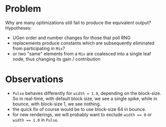 # Problem

Why are many optimizations still fail to produce the equivalent output? Hypotheses:

- UGen order and number changes for those that poll RNG
- replacements produce constants which are subsequently eliminated from participating in `Mix`?
- or two "same" elements from a `Mix` are coalesced into a single leaf node, thus changing its
  gain / contribution

# Observations

- `Pulse` behaves differently for `width = 1.0`, depending on the block-size. So in real-time,
  with default block size, we see a single spike, while in bounce, with block-size 1, we see
  nothing.
- the quick fix of course would be to use block-size 64 in bounce.
- for new renderings, we will probably want to exclude `width == 0` or `width == 1.0` in `Pulse`.
